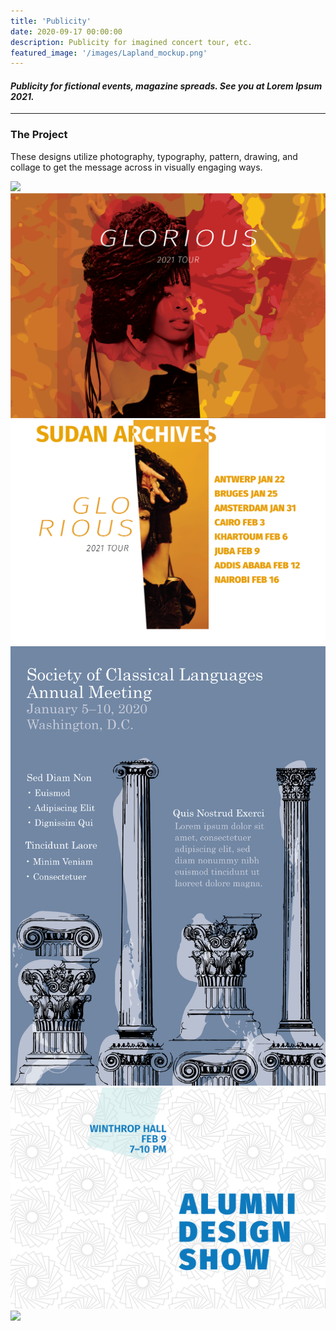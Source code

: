 ```yaml
---
title: 'Publicity'
date: 2020-09-17 00:00:00
description: Publicity for imagined concert tour, etc.
featured_image: '/images/Lapland_mockup.png'
---
```



#### <i> Publicity for fictional events, magazine spreads. See you at Lorem Ipsum 2021. </i>

---

### The Project

These designs utilize photography, typography, pattern, drawing, and collage to get the message across in visually engaging ways.

<div class="gallery" data-columns="4">
	<img src="/images/couch_poster.png">
	<img src="/images/sudan_archives_1.PNG">
	<img src= "/images/sudan_archives_2.PNG">
	<img src="/images/Wedgwood_poster_design.png">
	<img src="/images/alumni_design_show.PNG">
	<img src="/images/Lapland_mockup.png">

</div>
